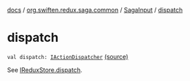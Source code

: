 [docs](../../index.md) / [org.swiften.redux.saga.common](../index.md) / [SagaInput](index.md) / [dispatch](./dispatch.md)

# dispatch

`val dispatch: `[`IActionDispatcher`](../../org.swiften.redux.core/-i-action-dispatcher.md) [(source)](https://github.com/protoman92/KotlinRedux/tree/master/common/common-saga/src/main/kotlin/org/swiften/redux/saga/common/CommonSaga.kt#L44)

See [IReduxStore.dispatch](../../org.swiften.redux.core/-i-dispatcher-provider/dispatch.md).

